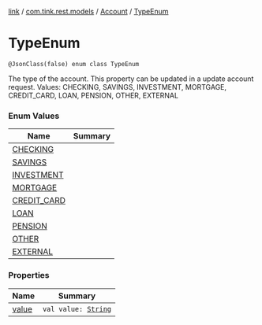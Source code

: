 [link](../../../index.md) / [com.tink.rest.models](../../index.md) / [Account](../index.md) / [TypeEnum](./index.md)

# TypeEnum

`@JsonClass(false) enum class TypeEnum`

The type of the account. This property can be updated in a update account request.
Values: CHECKING, SAVINGS, INVESTMENT, MORTGAGE, CREDIT_CARD, LOAN, PENSION, OTHER, EXTERNAL

### Enum Values

| Name | Summary |
|---|---|
| [CHECKING](-c-h-e-c-k-i-n-g.md) |  |
| [SAVINGS](-s-a-v-i-n-g-s.md) |  |
| [INVESTMENT](-i-n-v-e-s-t-m-e-n-t.md) |  |
| [MORTGAGE](-m-o-r-t-g-a-g-e.md) |  |
| [CREDIT_CARD](-c-r-e-d-i-t_-c-a-r-d.md) |  |
| [LOAN](-l-o-a-n.md) |  |
| [PENSION](-p-e-n-s-i-o-n.md) |  |
| [OTHER](-o-t-h-e-r.md) |  |
| [EXTERNAL](-e-x-t-e-r-n-a-l.md) |  |

### Properties

| Name | Summary |
|---|---|
| [value](value.md) | `val value: `[`String`](https://kotlinlang.org/api/latest/jvm/stdlib/kotlin/-string/index.html) |
